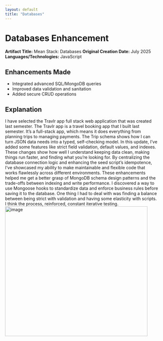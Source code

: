 ```yaml
---
layout: default
title: "Databases"
---
```


# Databases Enhancement

**Artifact Title:** Mean Stack: Databases
**Original Creation Date:** July 2025 
**Languages/Technologies:** JavaScript

## Enhancements Made
- Integrated advanced SQL/MongoDB queries  
- Improved data validation and sanitation  
- Added secure CRUD operations  

## Explanation

I have selected the Travlr app full stack web application that was created last semester.  The Travlr app is a travel booking app that I built last semester. It’s a full-stack app, which means it does everything from planning trips to managing payments.  The Trip schema shows how I can turn JSON data needs into a typed, self-checking model.  In this update, I’ve added some  features like strict field validation, default values, and indexes. These changes show how well I understand keeping data clean, making things run faster, and finding what you’re looking for.  By centralizing the database connection logic and enhancing the seed script’s idempotence, I’ve showcased my ability to make maintainable and flexible code that works flawlessly across different environments.
These enhancements helped me get a better grasp of MongoDB schema design patterns and the trade-offs between indexing and write performance.  I discovered a way to use Mongoose hooks to standardize data and enforce business rules before saving it to the database.  One thing I had to deal with was finding a balance between being strict with validation and having some elasticity with scripts.  I think the process, reinforced, constant iterative testing. 
<img width="468" height="427" alt="image" src="https://github.com/user-attachments/assets/e71bec85-73e3-4c83-a651-4f4c12b260cf" />


